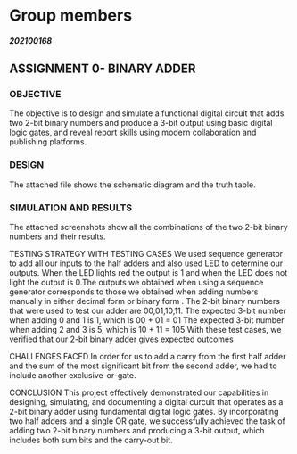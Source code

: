 # Group members
##### 202100168

## ASSIGNMENT 0- BINARY ADDER

### OBJECTIVE
The objective is to design and simulate a functional digital circuit that adds two 2-bit binary numbers and produce a 3-bit output
using basic digital logic gates, and reveal report skills using modern collaboration and publishing platforms.

### DESIGN
The attached file shows the schematic diagram and the truth table.


### SIMULATION AND RESULTS
The attached screenshots show all the combinations of the two 2-bit binary numbers and their results.

TESTING STRATEGY WITH TESTING CASES
We used sequence generator to add all our inputs to the half adders and also used LED to determine our outputs. When the LED lights 
red the output is 1 and when the LED does not light the output is 0.The outputs we obtained when using a sequence generator 
corresponds to those we obtained when adding numbers manually in either decimal form or binary form .
The 2-bit binary numbers that were used to test our adder are 00,01,10,11.
The expected 3-bit number when adding 0 and 1 is 1, which is 00 + 01 = 01
The expected 3-bit  number when adding 2 and 3 is 5, which is 10 + 11 = 105
With these test cases, we verified that our 2-bit binary adder gives expected outcomes

CHALLENGES FACED
In order for us to add a carry from the first half adder and the sum of the most significant bit from the second adder, we had to 
include another exclusive-or-gate.

CONCLUSION
This project effectively demonstrated our capabilities in designing, simulating, and documenting a digital curcuit that operates 
as a 2-bit binary adder using fundamental digital logic gates. By incorporating two half adders and a single OR gate, we 
successfully achieved the task of adding two 2-bit binary numbers and producing a 3-bit output, which includes both sum bits and 
the carry-out bit.
